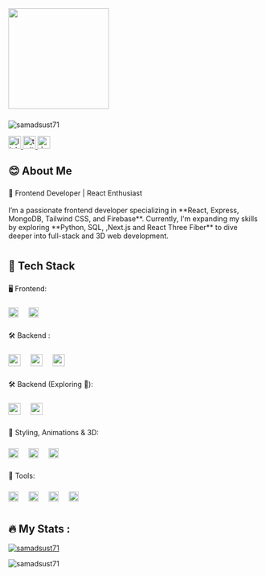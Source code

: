 
<div align="left">
  <img height="200" width="full" src="https://i.ibb.co.com/XfH1Q63/Abdus-Samad-1.png"  />
</div>

###

 <p align="left"> <img src="https://komarev.com/ghpvc/?username=samadsust71&label=Profile%20views&color=0e75b6&style=flat" alt="samadsust71" /> </p>
<div align="left">
 
  <a href="https://www.linkedin.com/in/abdus-samad-3989b5317" target="_blank">
    <img src="https://img.shields.io/static/v1?message=LinkedIn&logo=linkedin&label=&color=0077B5&logoColor=white&labelColor=&style=for-the-badge" height="25" alt="linkedin logo"  />
  </a>
  <a href="https://x.com/SamadReza71" target="_blank">
    <img src="https://img.shields.io/static/v1?message=Twitter&logo=twitter&label=&color=1DA1F2&logoColor=white&labelColor=&style=for-the-badge" height="25" alt="twitter logo"  />
  </a>
  <a href="https://dev.to/samadsust71" target="_blank">
    <img src="https://img.shields.io/static/v1?message=dev.to&logo=dev.to&label=&color=0A0A0A&logoColor=white&labelColor=&style=for-the-badge" height="25" alt="devto logo"  />
  </a>
</div>

###

<h2 align="left">😊 About Me</h2>

###

<p align="left">🚀 Frontend Developer | React Enthusiast<br><br>I’m a passionate frontend developer specializing in **React, Express, MongoDB, Tailwind CSS, and Firebase**. Currently, I'm expanding my skills by exploring **Python, SQL, ,Next.js and React Three Fiber** to dive deeper into full-stack and 3D web development.</p>

###

<h1 align="left"></h1>

###

<h2 align="left">🚀 Tech Stack</h2>

###

<p align="left">🖥️ Frontend:</p>

###

<div align="left">
  <img src="https://cdn.jsdelivr.net/gh/devicons/devicon/icons/javascript/javascript-original.svg" height="20" alt="javascript logo"  />
  <img width="12" />
  <img src="https://cdn.jsdelivr.net/gh/devicons/devicon/icons/react/react-original.svg" height="20" alt="react logo"  />
</div>

###

<p align="left">🛠️ Backend :</p>

###

<div align="left">
  <img src="https://cdn.jsdelivr.net/gh/devicons/devicon/icons/nodejs/nodejs-original.svg" height="24" alt="nodejs logo"  />
  <img width="12" />
  <img src="https://skillicons.dev/icons?i=express" height="24" alt="express logo"  />
  <img width="12" />
  <img src="https://cdn.jsdelivr.net/gh/devicons/devicon/icons/mongodb/mongodb-original.svg" height="24" alt="mongodb logo"  />
</div>

###

<p align="left">🛠️ Backend (Exploring 🚀):</p>

###

<div align="left">
  <img src="https://cdn.jsdelivr.net/gh/devicons/devicon/icons/python/python-original.svg" height="24" alt="python logo"  />
  <img width="12" />
  <img src="https://cdn.jsdelivr.net/gh/devicons/devicon/icons/mysql/mysql-original.svg" height="24" alt="mysql logo"  />
</div>

###

<p align="left">🎨 Styling, Animations & 3D:</p>

###

<div align="left">
  <img src="https://img.shields.io/badge/Tailwind CSS-06B6D4?logo=tailwindcss&logoColor=black&style=for-the-badge" height="20" alt="tailwindcss logo"  />
  <img width="12" />
  <img src="https://skillicons.dev/icons?i=css" height="20" alt="css3 logo"  />
  <img width="12" />
  <img src="https://skillicons.dev/icons?i=threejs" height="20" alt="threejs logo"  />
</div>

###

<p align="left">🧰 Tools:</p>

###

<div align="left">
  <img src="https://cdn.jsdelivr.net/gh/devicons/devicon/icons/git/git-original.svg" height="20" alt="git logo"  />
  <img width="12" />
  <img src="https://skillicons.dev/icons?i=github" height="20" alt="github logo"  />
  <img width="12" />
  <img src="https://cdn.jsdelivr.net/gh/devicons/devicon/icons/figma/figma-original.svg" height="20" alt="figma logo"  />
  <img width="12" />
  <img src="https://cdn.jsdelivr.net/gh/devicons/devicon/icons/canva/canva-original.svg" height="20" alt="canva logo"  />
</div>

###

<h1 align="left"></h1>

###

<h2 align="left">🔥   My Stats :</h3>
<p align="left"> <a href="https://github.com/ryo-ma/github-profile-trophy"><img src="https://github-profile-trophy.vercel.app/?username=samadsust71" alt="samadsust71" /></a></p>
<p>&nbsp;<img align="left" src="https://github-readme-stats.vercel.app/api?username=samadsust71&show_icons=true&locale=en" alt="samadsust71" /></p>


###
